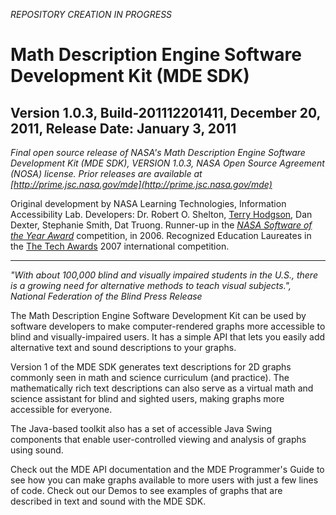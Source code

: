 <em>REPOSITORY CREATION IN PROGRESS</em>

<h1>Math Description Engine Software Development Kit (MDE SDK)</h1>
<h2>Version 1.0.3, Build-201112201411, December 20, 2011, Release Date: January 3, 2011</h2>

<em>Final open source release of NASA's Math Description Engine Software Development Kit (MDE SDK), VERSION 1.0.3, NASA Open Source Agreement (NOSA) license.  Prior releases are available at [http://prime.jsc.nasa.gov/mde](http://prime.jsc.nasa.gov/mde)</em>

Original development by NASA Learning Technologies, Information Accessibility Lab. Developers: Dr. Robert O. Shelton, [Terry Hodgson](https://www.linkedin.com/in/terryrhodgson/), Dan Dexter, Stephanie Smith, Dat Truong.  Runner-up in the <em>[NASA Software of the Year Award](https://ott.jpl.nasa.gov/award-program#:~:text=NASA%20Software%20of%20the%20Year%20(SOY)%20Competition&text=The%20prestigious%20SOY%20is%20designed,the%20NASA%20Chief%20Information%20Officer)</em> competition, in 2006.  Recognized Education Laureates in the [The Tech Awards](https://www.thetech.org/tech-global-good) 2007 international competition.

<hr>

<em>"With about 100,000 blind and visually impaired students in the U.S., there is a growing need for alternative methods to teach visual subjects.", National Federation of the Blind Press Release</em>

The Math Description Engine Software Development Kit can be used by software developers to make computer-rendered graphs more accessible to blind and visually-impaired users. It has a simple API that lets you easily add alternative text and sound descriptions to your graphs.

Version 1 of the MDE SDK generates text descriptions for 2D graphs commonly seen in math and science curriculum (and practice). The mathematically rich text descriptions can also serve as a virtual math and science assistant for blind and sighted users, making graphs more accessible for everyone.

The Java-based toolkit also has a set of accessible Java Swing components that enable user-controlled viewing and analysis of graphs using sound.

Check out the MDE API documentation and the MDE Programmer's Guide to see how you can make graphs available to more users with just a few lines of code. Check out our Demos to see examples of graphs that are described in text and sound with the MDE SDK.
